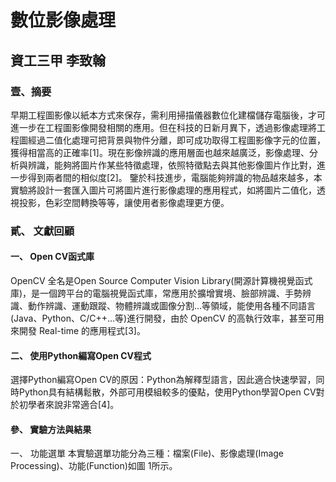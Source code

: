 # 數位影像處理
## 資工三甲  李致翰
### 壹、摘要
早期工程圖影像以紙本方式來保存，需利用掃描儀器數位化建檔儲存電腦後，才可進一步在工程圖影像開發相關的應用。但在科技的日新月異下，透過影像處理將工程圖經過二值化處理可把背景與物件分離，即可成功取得工程圖影像字元的位置，獲得相當高的正確率[1]。現在影像辨識的應用層面也越來越廣泛，影像處理、分析與辨識，能夠將圖片作某些特徵處理，依照特徵點去與其他影像圖片作比對，進一步得到兩者間的相似度[2]。
鑒於科技進步，電腦能夠辨識的物品越來越多，本實驗將設計一套匯入圖片可將圖片進行影像處理的應用程式，如將圖片二值化，透視投影，色彩空間轉換等等，讓使用者影像處理更方便。
### 貳、	文獻回顧
#### 一、	Open CV函式庫
OpenCV 全名是Open Source Computer Vision Library(開源計算機視覺函式庫)，是一個跨平台的電腦視覺函式庫，常應用於擴增實境、臉部辨識、手勢辨識、動作辨識、運動跟蹤、物體辨識或圖像分割...等領域，能使用各種不同語言(Java、Python、C/C++...等)進行開發，由於 OpenCV 的高執行效率，甚至可用來開發 Real-time 的應用程式[3]。
#### 二、	使用Python編寫Open CV程式
選擇Python編寫Open CV的原因：Python為解釋型語言，因此適合快速學習，同時Python具有結構鬆散，外部可用模組較多的優點，使用Python學習Open CV對於初學者來說非常適合[4]。
#### 參、	實驗方法與結果
一、	功能選單
本實驗選單功能分為三種：檔案(File)、影像處理(Image Processing)、功能(Function)如圖 1所示。

